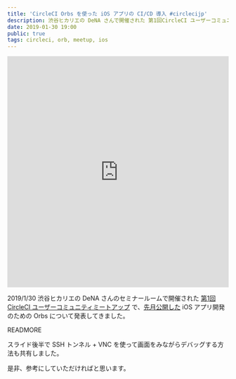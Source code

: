 ```yaml
---
title: 'CircleCI Orbs を使った iOS アプリの CI/CD 導入 #circlecijp'
description: 渋谷ヒカリエの DeNA さんで開催された 第1回CircleCI ユーザーコミュニティミートアップ で、先月公開した iOS アプリ開発のための Orbs について発表してきました。
date: 2019-01-30 19:00
public: true
tags: circleci, orb, meetup, ios
---
```


<iframe src="https://docs.google.com/presentation/d/e/2PACX-1vTLyEdm3ooGNHTglg0z3i50UvrQ7tMb-RYS95tQbfp21s2zwbmS9yQGM-hMKdlK84gGOrDFCSSeyguN/embed?start=false&loop=false&delayms=3000" frameborder="0" width="100%" height="525" allowfullscreen="true" mozallowfullscreen="true" webkitallowfullscreen="true"></iframe>

2019/1/30 渋谷ヒカリエの DeNA さんのセミナールームで開催された [第1回CircleCI ユーザーコミュニティミートアップ] で、[先月公開した] iOS アプリ開発のための Orbs について発表してきました。

READMORE

スライド後半で SSH トンネル + VNC を使って画面をみながらデバッグする方法も共有しました。

是非、参考にしていただければと思います。

[第1回CircleCI ユーザーコミュニティミートアップ]: https://circleci.connpass.com/event/115193/
[先月公開した]: /2018/12/25/circleci-orbs/

